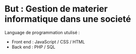 # But : Gestion de materier informatique dans une societé
Language de programmation utulisé : 
  - Front end : JavaScript / CSS / HTML
  - Back end : PHP / SQL
